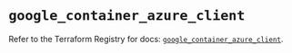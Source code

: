# `google_container_azure_client`

Refer to the Terraform Registry for docs: [`google_container_azure_client`](https://registry.terraform.io/providers/hashicorp/google/6.43.0/docs/resources/container_azure_client).
